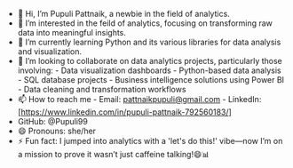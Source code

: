 - 👋 Hi, I’m Pupuli Pattnaik, a newbie in the field of analytics.
- 👀 I’m interested in the feild of analytics, focusing on transforming raw data into meaningful insights.
- 🌱 I’m currently learning Python and its various libraries for data analysis and visualization.
- 💞️ I’m looking to collaborate on data analytics projects, particularly those involving:
                        - Data visualization dashboards
                        - Python-based data analysis
                        - SQL database projects
                        - Business intelligence solutions using Power BI
                        - Data cleaning and transformation workflows
- 📫 How to reach me - Email: pattnaikpupuli@gmail.com
                      - LinkedIn: [https://www.linkedin.com/in/pupuli-pattnaik-792560183/]
- GitHub: @Pupuli99
- 😄 Pronouns: she/her
- ⚡ Fun fact: I jumped into analytics with a 'let's do this!' vibe—now I’m on a mission to prove it wasn’t just caffeine talking!😄📊
<!---
Pupuli99/Pupuli99 is a ✨ special ✨ repository because its `README.md` (this file) appears on your GitHub profile.
You can click the Preview link to take a look at your changes.
--->
